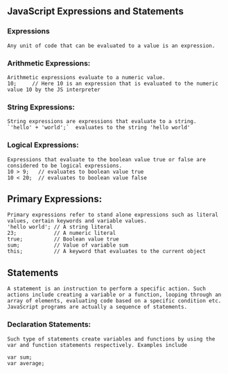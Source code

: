 ## JavaScript Expressions and Statements

### Expressions
    Any unit of code that can be evaluated to a value is an expression.

### Arithmetic Expressions:
    Arithmetic expressions evaluate to a numeric value.
    10;     // Here 10 is an expression that is evaluated to the numeric value 10 by the JS interpreter

### String Expressions:
    String expressions are expressions that evaluate to a string.
    `'hello' + 'world';`  evaluates to the string 'hello world'

### Logical Expressions:
    Expressions that evaluate to the boolean value true or false are considered to be logical expressions.
    10 > 9;   // evaluates to boolean value true
    10 < 20;  // evaluates to boolean value false

## Primary Expressions:
    Primary expressions refer to stand alone expressions such as literal values, certain keywords and variable values. 
    'hello world'; // A string literal
    23;            // A numeric literal
    true;          // Boolean value true
    sum;           // Value of variable sum
    this;          // A keyword that evaluates to the current object

## Statements

    A statement is an instruction to perform a specific action. Such actions include creating a variable or a function, looping through an array of elements, evaluating code based on a specific condition etc. JavaScript programs are actually a sequence of statements.

### Declaration Statements:
    Such type of statements create variables and functions by using the var and function statements respectively. Examples include

    var sum;
    var average;